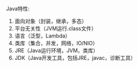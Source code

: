 Java特性:

1. 面向对象（封装，继承，多态）
2. 平台无关性（JVM运行.class文件）
3. 语言（泛型，Lambda）
4. 类库（集合，并发，网络，IO/NIO）
5. JRE（Java运行环境，JVM，类库）
6. JDK（Java开发工具，包括JRE，javac，诊断工具）



